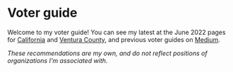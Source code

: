 # Voter guide

Welcome to my voter guide!
You can see my latest at the June 2022 pages for [California](2022/06/california.md) and [Ventura County](2022/06/ventura-county.md), and previous voter guides on [Medium](https://medium.com/@MaxGhenis/november-2018-voter-guide-3f534e6ed54d).

*These recommendations are my own, and do not reflect positions of organizations I'm associated with.*
